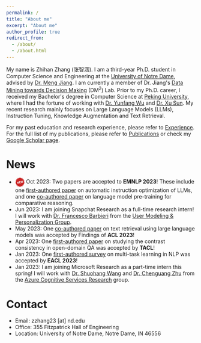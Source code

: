 ```yaml
---
permalink: /
title: "About me"
excerpt: "About me"
author_profile: true
redirect_from: 
  - /about/
  - /about.html
---
```


My name is Zhihan Zhang (张智涵). I am a third-year Ph.D. student in Computer Science and Engineering at the [University of Notre Dame](https://www.nd.edu/), advised by [Dr. Meng Jiang](http://www.meng-jiang.com/). I am currently a member of Dr. Jiang's [Data Mining towards Decision Making](http://www.meng-jiang.com/lab.html) (DM<sup>2</sup>) Lab. Prior to my Ph.D. career, I received my Bachelor's degree in Computer Science at [Peking University](https://www.pku.edu.cn/), where I had the fortune of working with [Dr. Yunfang Wu](https://cs.pku.edu.cn/info/1237/2096.htm) and [Dr. Xu Sun](https://xusun.org/). My recent research mainly focuses on Large Language Models (LLMs), Instruction Tuning, Knowledge Augmentation and Text Retrieval.

For my past education and research experience, please refer to [Experience](http://ytyz1307zzh.github.io/experience). For the full list of my publications, please refer to [Publications](http://ytyz1307zzh.github.io/publications) or check my [Google Scholar page](https://scholar.google.com/citations?user=7dcunDUAAAAJ&hl=en).

News
======
- <img src="../images/new.png" width="25" align=center> Oct 2023: Two papers are accepted to **EMNLP 2023**! These include one [first-authored paper](https://arxiv.org/abs/2310.13127) on automatic instruction optimization of LLMs, and one [co-authored paper](https://arxiv.org/abs/2305.14457) on language model pre-training for comparative reasoning.
- Jun 2023: I am joining Snapchat Research as a full-time research intern! I will work with [Dr. Francesco Barbieri](https://fvancesco.github.io/) from the [User Modeling & Personalization Group](https://research.snap.com/team/category/user-modeling-and-personalization.html).
- May 2023: One [co-authored paper](https://arxiv.org/abs/2305.09612) on text retrieval using large language models was accepted by Findings of **ACL 2023**!
- Apr 2023: One [first-authored paper](https://arxiv.org/abs/2305.14441) on studying the contrast consistency in open-domain QA was accepted by **TACL**!
- Jan 2023: One [first-authored survey](https://arxiv.org/abs/2204.03508) on multi-task learning in NLP was accepted by **EACL 2023**!
- Jan 2023: I am joining Microsoft Research as a part-time intern this spring! I will work with [Dr. Shuohang Wang](https://sites.google.com/site/shuohangsite/) and [Dr. Chenguang Zhu](https://www.microsoft.com/en-us/research/people/chezhu/) from the [Azure Cognitive Services Research](https://www.microsoft.com/en-us/research/group/cognitive-services-research/) group.

Contact
======
- Email: zzhang23 [at] nd.edu
- Office: 355 Fitzpatrick Hall of Engineering
- Location: University of Notre Dame, Notre Dame, IN 46556

